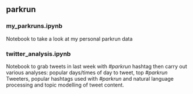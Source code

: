 ## parkrun

### my_parkruns.ipynb

Notebook to take a look at my personal parkrun data


### twitter_analysis.ipynb

Notebook to grab tweets in last week with *#parkrun* hashtag then carry out various analyses: popular days/times of day to tweet, top *#parkrun* Tweeters, popular hashtags used with *#parkrun* and natural language processing and topic modelling of tweet content.
